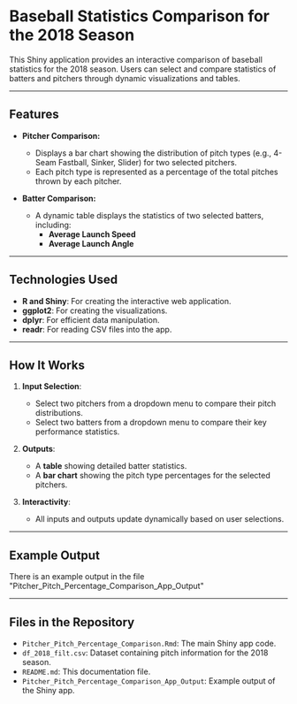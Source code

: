 # Baseball Statistics Comparison for the 2018 Season

This Shiny application provides an interactive comparison of baseball statistics for the 2018 season. Users can select and compare statistics of batters and pitchers through dynamic visualizations and tables.

---

## Features

- **Pitcher Comparison:**
  - Displays a bar chart showing the distribution of pitch types (e.g., 4-Seam Fastball, Sinker, Slider) for two selected pitchers.
  - Each pitch type is represented as a percentage of the total pitches thrown by each pitcher.

- **Batter Comparison:**
  - A dynamic table displays the statistics of two selected batters, including:
    - **Average Launch Speed**
    - **Average Launch Angle**

---

## Technologies Used

- **R and Shiny**: For creating the interactive web application.
- **ggplot2**: For creating the visualizations.
- **dplyr**: For efficient data manipulation.
- **readr**: For reading CSV files into the app.

---

## How It Works

1. **Input Selection**:
   - Select two pitchers from a dropdown menu to compare their pitch distributions.
   - Select two batters from a dropdown menu to compare their key performance statistics.

2. **Outputs**:
   - A **table** showing detailed batter statistics.
   - A **bar chart** showing the pitch type percentages for the selected pitchers.

3. **Interactivity**:
   - All inputs and outputs update dynamically based on user selections.

---

## Example Output

There is an example output in the file "Pitcher_Pitch_Percentage_Comparison_App_Output"

---

## Files in the Repository

- `Pitcher_Pitch_Percentage_Comparison.Rmd`: The main Shiny app code.
- `df_2018_filt.csv`: Dataset containing pitch information for the 2018 season.
- `README.md`: This documentation file.
- `Pitcher_Pitch_Percentage_Comparison_App_Output`: Example output of the Shiny app.

